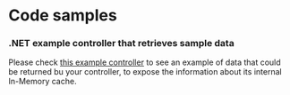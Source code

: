 # Code samples

### .NET example controller that retrieves sample data

Please check [this example controller](https://github.com/Gorold-Streaming-Services/Gorold.Payment/blob/in_memory_visualizer/Gorold.Payment/Controllers/InMemoryController.cs) to see an example of data that could be returned bu your controller, to expose the information about its internal In-Memory cache.
